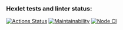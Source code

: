 ### Hexlet tests and linter status:
[![Actions Status](https://github.com/PVArech/backend-project-lvl1/workflows/hexlet-check/badge.svg)](https://github.com/PVArech/backend-project-lvl1/actions)
[![Maintainability](https://api.codeclimate.com/v1/badges/ee750a339b88442db12d/maintainability)](https://codeclimate.com/github/PVArech/backend-project-lvl1/maintainability)
[![Node CI](https://github.com/PVArech/backend-project-lvl1/tree/main/.github/workflows/main.yml/badge.svg)](https://github.com/PVArech/backend-project-lvl1/actions)